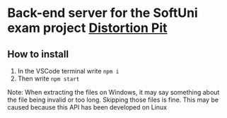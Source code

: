 # Back-end server for the SoftUni exam project [Distortion Pit](https://github.com/StefanZagarov/exam-workshop)

## How to install
1. In the VSCode terminal write `npm i`
2. Then write `npm start`

Note: When extracting the files on Windows, it may say something about the file being invalid or too long. Skipping those files is fine. This may be caused because this API has been developed on Linux
